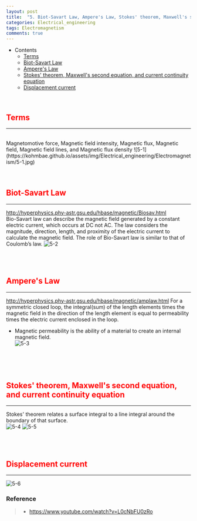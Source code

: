 ```yaml
---
layout: post
title:  "5. Biot-Savart Law, Ampere's Law, Stokes' theorem, Maxwell's second equation, current continuity equation, and displacement current"
categories: Electrical_engineering
tags: Electromagnetism
comments: true
---
```


- Contents
  - [Terms](#terms)
  - [Biot-Savart Law](#biot-savart-law)
  - [Ampere's Law](#amperes-law)
  - [Stokes' theorem, Maxwell's second equation, and current continuity equation](#stokes-theorem,-maxwells-second-equation,-and-current-continuity-equation)
  - [Displacement current](#displacement-current)

<br/>

## <span style="color:red">Terms</span>		
---
<br/>
Magnetomotive force, Magnetic field intensity, Magnetic flux, Magnetic field, Magnetic field lines, and Magnetic flux density
![5-1](https://kohmbae.github.io/assets/img/Electrical_engineering/Electromagnetism/5-1.jpg)  
<br/>
<br/>
<br/>

## <span style="color:red">Biot-Savart Law</span>		
---
http://hyperphysics.phy-astr.gsu.edu/hbase/magnetic/Biosav.html
<br/>
Bio-Savart law can describe the magnetic field generated by a constant electric current, which occurs at DC not AC. The law considers the magnitude, direction, length, and proximity of the electric current to calculate the magnetic field. The role of Bio-Savart law is similar to that of Coulomb’s law.
![5-2](https://kohmbae.github.io/assets/img/Electrical_engineering/Electromagnetism/5-2.jpg)  
<br/>
<br/>
<br/>

## <span style="color:red">Ampere's Law</span>		
---
http://hyperphysics.phy-astr.gsu.edu/hbase/magnetic/amplaw.html
For a symmetric closed loop, the integral(sum) of the length elements times the magnetic field in the direction of the length element is equal to permeability times the electric current enclosed in the loop.
-	Magnetic permeability is the ability of a material to create an internal magnetic field.   
![5-3](https://kohmbae.github.io/assets/img/Electrical_engineering/Electromagnetism/5-3.jpg)  
<br/>
<br/>
<br/>

## <span style="color:red">Stokes' theorem, Maxwell's second equation, and current continuity equation</span>		
---
Stokes' theorem relates a surface integral to a line integral around the boundary of that surface. 	
![5-4](https://kohmbae.github.io/assets/img/Electrical_engineering/Electromagnetism/5-4.jpg)
![5-5](https://kohmbae.github.io/assets/img/Electrical_engineering/Electromagnetism/5-4.jpg)  
<br/>
<br/>
<br/>

## <span style="color:red">Displacement current</span>		
---
![5-6](https://kohmbae.github.io/assets/img/Electrical_engineering/Electromagnetism/5-6.jpg)


### Reference  
> - https://www.youtube.com/watch?v=L0cNbFU0zRo
